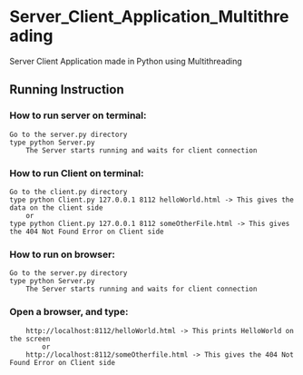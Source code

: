 # Server_Client_Application_Multithreading
Server Client Application made in Python using Multithreading
## Running Instruction 
### How to run server on terminal:
	Go to the server.py directory 
	type python Server.py 
		The Server starts running and waits for client connection 

### How to run Client on terminal:
	Go to the client.py directory
	type python Client.py 127.0.0.1 8112 helloWorld.html -> This gives the data on the client side 
		or
	type python Client.py 127.0.0.1 8112 someOtherFile.html -> This gives the 404 Not Found Error on Client side 

### How to run on browser:
	Go to the server.py directory 
	type python Server.py 
		The Server starts running and waits for client connection 

### Open a browser, and type:
		http://localhost:8112/helloWorld.html -> This prints HelloWorld on the screen 
			or
		http://localhost:8112/someOtherfile.html -> This gives the 404 Not Found Error on Client side 
